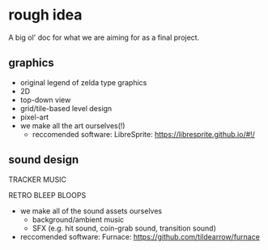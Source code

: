 # rough idea
A big ol' doc for what we are aiming for as a final project.

## graphics
- original legend of zelda type graphics
- 2D
- top-down view
- grid/tile-based level design
- pixel-art
- we make all the art ourselves(!)
  - reccomended software: LibreSprite: https://libresprite.github.io/#!/
## sound design
TRACKER MUSIC

RETRO BLEEP BLOOPS

- we make all of the sound assets ourselves
  - background/ambient music
  - SFX (e.g. hit sound, coin-grab sound, transition sound)
- reccomended software: Furnace: https://github.com/tildearrow/furnace
